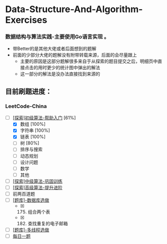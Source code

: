 # Data-Structure-And-Algorithm-Exercises

### 数据结构与算法实践-主要使用Go语言实现 。

* 带Better的是其他大佬或者后面想到的题解
* 前面的少部分大佬的题解没有附带转载来源，后面的会尽量跟上
  * 主要的原因是这部分题解很多来自于从探索的题目提交之后，明细页中直接点击的用时更少的统计图中弹出的解法
  * 这一部分的解法是没办法直接找到来源的

## 目前刷题进度：

###  LeetCode-China

- [ ] [[探索]初级算法-帮助入门](https://leetcode-cn.com/explore/interview/card/top-interview-questions-easy) [61%]
  - [x] 数组 [100%]
  - [x] 字符串 [100%]
  - [x] 链表 [100%]
  - [ ] 树 [80%]
  - [ ] 排序与搜索
  - [ ] 动态规划
  - [ ] 设计问题
  - [ ] 数学
  - [ ] 其他
- [ ] [[探索]中级算法-巩固训练](https://leetcode-cn.com/explore/interview/card/top-interview-questions-medium)
- [ ] [[探索]高级算法-提升进阶](https://leetcode-cn.com/explore/interview/card/top-interview-questions-hard)
- [ ] 前两百道题
- [ ] [[题库]-数据库选做](https://leetcode-cn.com/problemset/database/)
  - [x] 175. 组合两个表
  - [x] 182. 查找重复的电子邮箱
- [ ] [[题库]-多线程选做](https://leetcode-cn.com/problemset/concurrency/)
- [ ] [每日一题](https://leetcode-cn.com/circle/article/9EZfRE/?utm_campaign=daily_question&utm_medium=banner&utm_source=problemset&gio_link_id=noqw6arR)
